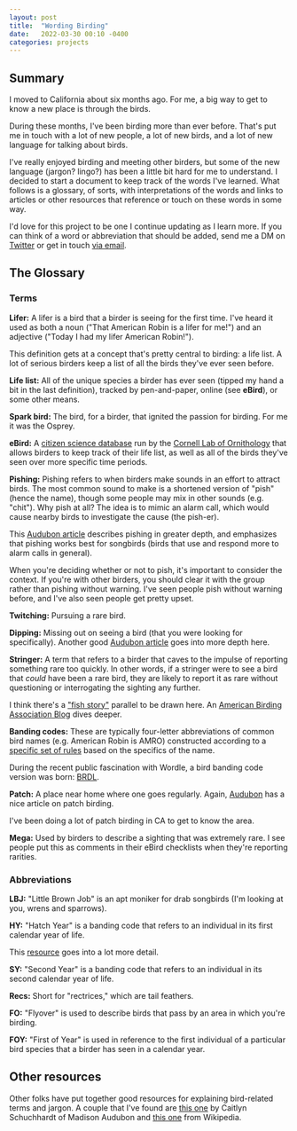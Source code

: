 ```yaml
---
layout: post
title:  "Wording Birding"
date:   2022-03-30 00:10 -0400
categories: projects
---
```


## Summary

I moved to California about six months ago. For me, a big way to get to know a new place is through the birds. 

During these months, I've been birding more than ever before. That's put me in touch with a lot of new people, a lot of new birds, and a lot of new language for talking about birds. 

I've really enjoyed birding and meeting other birders, but some of the new language (jargon? lingo?) has been a little bit hard for me to understand. I decided to start a document to keep track of the words I've learned. What follows is a glossary, of sorts, with interpretations of the words and links to articles or other resources that reference or touch on these words in some way.

I'd love for this project to be one I continue updating as I learn more. If you can think of a word or abbreviation that should be added, send me a DM on [Twitter](www.twitter.com/krishmaypole) or get in touch [via email](mailto:krish.maypole@gmail.com).

## The Glossary

### Terms

**Lifer:** A lifer is a bird that a birder is seeing for the first time. I've heard it used as both a noun ("That American Robin is a lifer for me!") and an adjective ("Today I had my lifer American Robin!").

This definition gets at a concept that's pretty central to birding: a life list. A lot of serious birders keep a list of all the birds they've ever seen before.

**Life list:** All of the unique species a birder has ever seen (tipped my hand a bit in the last definition), tracked by pen-and-paper, online (see **eBird**), or some other means.

**Spark bird:** The bird, for a birder, that ignited the passion for birding. For me it was the Osprey.

**eBird:** A [citizen science database](www.ebird.org) run by the [Cornell Lab of Ornithology](https://www.birds.cornell.edu/home) that allows birders to keep track of their life list, as well as all of the birds they've seen over more specific time periods. 

**Pishing:** Pishing refers to when birders make sounds in an effort to attract birds. The most common sound to make is a shortened version of "pish" (hence the name), though some people may mix in other sounds (e.g. "chit"). Why pish at all? The idea is to mimic an alarm call, which would cause nearby birds to investigate the cause (the pish-er). 

This [Audubon article](https://www.audubon.org/news/birdist-rule-77-use-your-voice-attract-birds) describes pishing in greater depth, and emphasizes that pishing works best for songbirds (birds that use and respond more to alarm calls in general).

When you're deciding whether or not to pish, it's important to consider the context. If you're with other birders, you should clear it with the group rather than pishing without warning. I've seen people pish without warning before, and I've also seen people get pretty upset.
 
**Twitching:** Pursuing a rare bird.

**Dipping:** Missing out on seeing a bird (that you were looking for specifically). Another good [Audubon article](https://www.audubon.org/news/birdist-rule-81-learn-how-handle-your-first-dip) goes into more depth here. 

**Stringer:** A term that refers to a birder that caves to the impulse of reporting something rare too quickly. In other words, if a stringer were to see a bird that *could* have been a rare bird, they are likely to report it as rare without questioning or interrogating the sighting any further. 

I think there's a ["fish story"](https://www.dictionary.com/browse/fish-story#:~:text=An%20improbable%2C%20boastful%20tale%2C%20as,Early%201800s%5D) parallel to be drawn here. An [American Birding Association Blog](https://blog.aba.org/2017/07/on-stringing.html#:~:text=More%20often%20a%20stringer%20is,their%20observational%20abilities%20and%20constraints.) dives deeper.

**Banding codes:** These are typically four-letter abbreviations of common bird names (e.g. American Robin is AMRO) constructed according to a [specific set of rules](https://www.carolinabirdclub.org/bandcodes.html) based on the specifics of the name. 

During the recent public fascination with Wordle, a bird banding code version was born: [BRDL](brdl.alex.gd). 

**Patch:** A place near home where one goes regularly. Again, [Audubon](https://www.audubon.org/news/want-training-ground-your-birding-skills-try-patch-birding) has a nice article on patch birding.

I've been doing a lot of patch birding in CA to get to know the area.

**Mega:** Used by birders to describe a sighting that was extremely rare. I see people put this as comments in their eBird checklists when they're reporting rarities.

### Abbreviations

**LBJ:** "Little Brown Job" is an apt moniker for drab songbirds (I'm looking at you, wrens and sparrows).

**HY:** "Hatch Year" is a banding code that refers to an individual in its first calendar year of life. 

This [resource](https://sora.unm.edu/sites/default/files/27-43%20OB%20Vol%2018%231%20Apr2000.pdf) goes into a lot more detail.

**SY:** "Second Year" is a banding code that refers to an individual in its second calendar year of life.

**Recs:** Short for "rectrices," which are tail feathers.

**FO:** "Flyover" is used to describe birds that pass by an area in which you're birding.

**FOY:** "First of Year" is used in reference to the first individual of a particular bird species that a birder has seen in a calendar year.

## Other resources

Other folks have put together good resources for explaining bird-related terms and jargon. A couple that I've found are [this one](https://madisonaudubon.org/blog/2020/8/16/birding-lingo) by Caitlyn Schuchhardt of Madison Audubon and [this one](https://en.wikipedia.org/wiki/Twitchers%27_vocabulary#:~:text=Dip%20(or%20dip%20out)%3A,for%20photography%20rather%20than%20study.) from Wikipedia.
